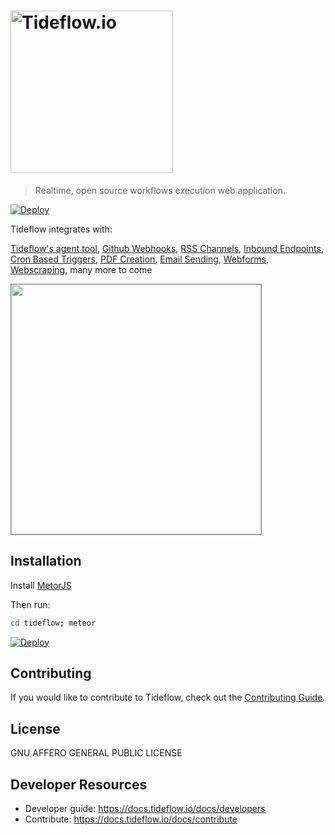 # <a href='https://tideflow.io'><img src='https://raw.githubusercontent.com/tideflow-io/tideflow/b7d354c8d08d5934dcd2d351951eba29d84ed8dd/readme.jpg' width='260' alt='Tideflow.io'></a>

> Realtime, open source workflows execution web application.

[![Deploy](https://www.herokucdn.com/deploy/button.svg)](https://heroku.com/deploy)

Tideflow integrates with:

[Tideflow's agent tool](https://github.com/tideflow-io/tideflow-agent), [Github Webhooks](https://docs.tideflow.io/docs/services-gh-webhooks), [RSS Channels](https://docs.tideflow.io/docs/services-rss), [Inbound Endpoints](https://docs.tideflow.io/docs/services-endpoints), [Cron Based Triggers](https://docs.tideflow.io/docs/services-cron), [PDF Creation](https://docs.tideflow.io/docs/services-pdf), [Email Sending](https://docs.tideflow.io/docs/services-email-outgoing), [Webforms](https://docs.tideflow.io/docs/services-webforms), [Webscraping](https://docs.tideflow.io/docs/services-webparsy), many more to come

<img src="https://raw.githubusercontent.com/tideflow-io/tideflow-website/master/website/static/img/D43dLHRXsAIwXDs.jpg" height="400" style="border:1px solid gray;">

## Installation

Install [MetorJS](https://www.meteor.com/install)

Then run:

```bash
cd tideflow; meteor
```
[![Deploy](https://www.herokucdn.com/deploy/button.svg)](https://heroku.com/deploy?template=https://github.com/tideflow-io/tideflow)

## Contributing

If you would like to contribute to Tideflow, check out the
[Contributing Guide](https://docs.tideflow.io/docs/contribute).

## License

GNU AFFERO GENERAL PUBLIC LICENSE

## Developer Resources

- Developer guide: https://docs.tideflow.io/docs/developers
- Contribute: https://docs.tideflow.io/docs/contribute
